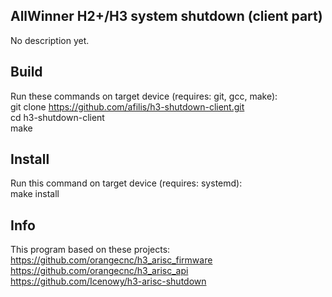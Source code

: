 AllWinner H2+/H3 system shutdown (client part)
---

No description yet.

Build
---
Run these commands on target device (requires: git, gcc, make):  
  git clone https://github.com/afilis/h3-shutdown-client.git  
  cd h3-shutdown-client  
  make  

Install
---
Run this command on target device (requires: systemd):  
  make install

Info
---
This program based on these projects:  
https://github.com/orangecnc/h3_arisc_firmware  
https://github.com/orangecnc/h3_arisc_api  
https://github.com/Icenowy/h3-arisc-shutdown  
